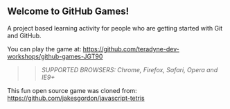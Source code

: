 ## Welcome to GitHub Games!

A project based learning activity for people who are getting started with Git and GitHub.

You can play the game at: https://github.com/teradyne-dev-workshops/github-games-JGT90

>> _*SUPPORTED BROWSERS*: Chrome, Firefox, Safari, Opera and IE9+_

This fun open source game was cloned from: https://github.com/jakesgordon/javascript-tetris
